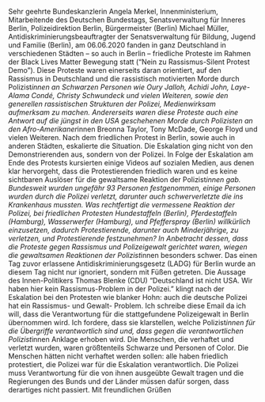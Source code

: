 Sehr geehrte Bundeskanzlerin Angela Merkel,
Innenministerium,
Mitarbeitende des Deutschen Bundestags,
Senatsverwaltung für Inneres Berlin,
Polizeidirektion Berlin,
Bürgermeister (Berlin) Michael Müller,
Antidiskriminierungsbeauftragter der Senatsverwaltung für Bildung, Jugend und
Familie (Berlin),
am 06.06.2020 fanden in ganz Deutschland in verschiedenen Städten – so auch in
Berlin – friedliche Proteste im Rahmen der Black Lives Matter Bewegung statt
(“Nein zu Rassismus-Silent Protest Demo”). Diese Proteste waren einerseits daran
orientiert, auf den Rassismus in Deutschland und die rassistisch motivierten Morde
durch Polizist*innen an Schwarzen Personen wie Oury Jalloh, Achidi John, Laye-
Alama Condé, Christy Schwundeck und vielen Weiteren, sowie den generellen
rassistischen Strukturen der Polizei, Medienwirksam aufmerksam zu machen.
Andererseits waren diese Proteste auch eine Antwort auf die jüngst in den USA
geschehenen Morde durch Polizisten an den Afro-Amerikaner*innen Breonna Taylor,
Tony McDade, George Floyd und vielen Weiteren.
Nach dem friedlichen Protest in Berlin, sowie auch in anderen Städten, eskalierte die
Situation. Die Eskalation ging nicht von den Demonstrierenden aus, sondern von der
Polizei. In Folge der Eskalation am Ende des Protests kursierten einige Videos auf
sozialen Medien, aus denen klar hervorgeht, dass die Protestierenden friedlich waren
und es keine sichtbaren Auslöser für die gewaltsame Reaktion der Polizist*innen gab.
Bundesweit wurden ungefähr 93 Personen festgenommen, einige Personen wurden
durch die Polizei verletzt, darunter auch schwerverletzte die ins Krankenhaus
mussten.
Was rechtfertigt die vermessene Reaktion der Polizei, bei friedlichen Protesten
Hundestaffeln (Berlin), Pferdestaffeln (Hamburg), Wasserwerfer (Hamburg), und
Pfefferspray (Berlin) willkürlich einzusetzen, dadurch Protestierende, darunter auch
Minderjährige, zu verletzen, und Protestierende festzunehmen?
In Anbetracht dessen, dass die Proteste gegen Rassismus und Polizeigewalt gerichtet
waren, wiegen die gewaltsamen Reaktionen der Polizist*innen besonders schwer.
Das einen Tag zuvor erlassene Antidiskriminierungsgesetz (LADG) für Berlin wurde
an diesem Tag nicht nur ignoriert, sondern mit Füßen getreten. Die Aussage des
Innen-Politikers Thomas Blenke (CDU) “Deutschland ist nicht USA. Wir haben hier
kein Rassismus-Problem in der Polizei.” klingt nach der Eskalation bei den Protesten
wie blanker Hohn: auch die deutsche Polizei hat ein Rassismus- und Gewalt-
Problem.
Ich schreibe diese Email da ich will, dass die Verantwortung für die stattgefundene
Polizeigewalt in Berlin übernommen wird. Ich fordere, dass sie klarstellen, welche
Polizist*innen für die Übergriffe verantwortlich sind und, dass gegen die
verantwortlichen Polizist*innen Anklage erhoben wird. Die Menschen, die verhaftet
und verletzt wurden, waren größtenteils Schwarze und Personen of Color. Die
Menschen hätten nicht verhaftet werden sollen: alle haben friedlich protestiert, die
Polizei war für die Eskalation verantwortlich. Die Polizei muss Verantwortung für die
von ihnen ausgeübte Gewalt tragen und die Regierungen des Bunds und der Länder
müssen dafür sorgen, dass derartiges nicht passiert.
Mit freundlichen Grüßen
